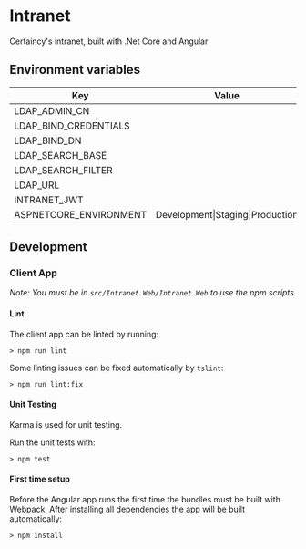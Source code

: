 ﻿# Intranet

Certaincy's intranet, built with .Net Core and Angular

## Environment variables

| Key                    | Value                          |
|------------------------|--------------------------------|
| LDAP_ADMIN_CN          |                                |
| LDAP_BIND_CREDENTIALS  |                                |
| LDAP_BIND_DN           |                                |
| LDAP_SEARCH_BASE       |                                |
| LDAP_SEARCH_FILTER     |                                |
| LDAP_URL               |                                |
| INTRANET_JWT           |                                |
| ASPNETCORE_ENVIRONMENT | Development\|Staging\|Production |

## Development

### Client App

_Note: You must be in `src/Intranet.Web/Intranet.Web` to use the npm scripts._

#### Lint

The client app can be linted by running:

```
> npm run lint
```

Some linting issues can be fixed automatically by `tslint`:

```
> npm run lint:fix
```

#### Unit Testing

Karma is used for unit testing.

Run the unit tests with:

```
> npm test
```

#### First time setup

Before the Angular app runs the first time the bundles must be built with Webpack. After installing all dependencies the app will be built automatically:

```
> npm install
```
